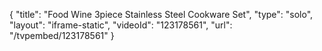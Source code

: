 {
    "title": "Food   Wine 3piece Stainless Steel Cookware Set",
    "type": "solo",
    "layout": "iframe-static",
    "videoId": "123178561",
    "url": "\/tvpembed\/123178561"
}